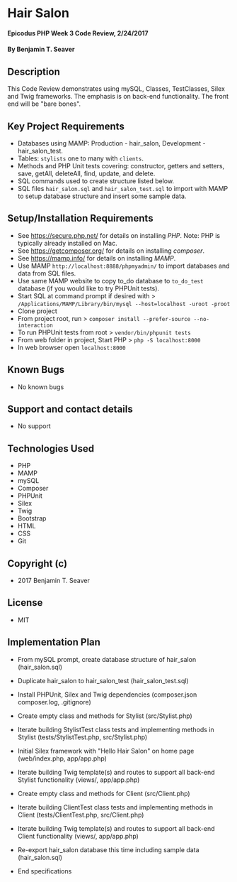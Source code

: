 # Hair Salon

#### Epicodus PHP Week 3 Code Review, 2/24/2017

#### By Benjamin T. Seaver

## Description

This Code Review demonstrates using mySQL, Classes, TestClasses, Silex and Twig frameworks.
The emphasis is on back-end functionality.  The front end will be "bare bones".

## Key Project Requirements
* Databases using MAMP: Production - hair_salon, Development - hair_salon_test.
* Tables: `stylists` one to many with `clients`.
* Methods and PHP Unit tests covering: constructor, getters and setters, save, getAll, deleteAll, find, update, and delete.
* SQL commands used to create structure listed below.
* SQL files `hair_salon.sql` and `hair_salon_test.sql` to import with MAMP to setup database structure and insert some sample data.


## Setup/Installation Requirements
* See https://secure.php.net/ for details on installing _PHP_.  Note: PHP is typically already installed on Mac.
* See https://getcomposer.org/ for details on installing _composer_.
* See https://mamp.info/ for details on installing _MAMP_.
* Use MAMP `http://localhost:8888/phpmyadmin/` to import databases and data from SQL files.
* Use same MAMP website to copy to_do database to `to_do_test` database (if you would like to try PHPUnit tests).
* Start SQL at command prompt if desired with > `/Applications/MAMP/Library/bin/mysql --host=localhost -uroot -proot`
* Clone project
* From project root, run > `composer install --prefer-source --no-interaction`
* To run PHPUnit tests from root > `vendor/bin/phpunit tests`
* From web folder in project, Start PHP > `php -S localhost:8000`
* In web browser open `localhost:8000`

## Known Bugs
* No known bugs

## Support and contact details
* No support

## Technologies Used
* PHP
* MAMP
* mySQL
* Composer
* PHPUnit
* Silex
* Twig
* Bootstrap
* HTML
* CSS
* Git

## Copyright (c)
* 2017 Benjamin T. Seaver

## License
* MIT

## Implementation Plan

* From mySQL prompt, create database structure of hair_salon (hair_salon.sql)
* Duplicate hair_salon to hair_salon_test (hair_salon_test.sql)
* Install PHPUnit, Silex and Twig dependencies (composer.json composer.log, .gitignore)
* Create empty class and methods for Stylist (src/Stylist.php)
* Iterate building StylistTest class tests and implementing methods in Stylist (tests/StylistTest.php, src/Stylist.php)
* Initial Silex framework with "Hello Hair Salon" on home page (web/index.php, app/app.php)
* Iterate building Twig template(s) and routes to support all back-end Stylist functionality (views/, app/app.php)
* Create empty class and methods for Client (src/Client.php)
* Iterate building ClientTest class tests and implementing methods in Client (tests/ClientTest.php, src/Client.php)
* Iterate building Twig template(s) and routes to support all back-end Client functionality (views/, app/app.php)
* Re-export hair_salon database this time including sample data (hair_salon.sql)

* End specifications

